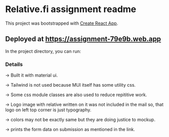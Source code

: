 # Relative.fi assignment readme

This project was bootstrapped with [Create React App](https://github.com/facebook/create-react-app).

## Deployed at https://assignment-79e9b.web.app


In the project directory, you can run:

### Details

-> Built it with material ui. 

-> Tailwind is not used because MUI itself has some utility css. 

-> Some css module classes are also used to reduce repititive work. 

-> Logo image with relative written on it was not included in the mail so, that logo on left top corner is just typography. 

-> colors may not be exactly same but they are doing justice to mockup. 

-> prints the form data on submission as mentioned in the link. 
